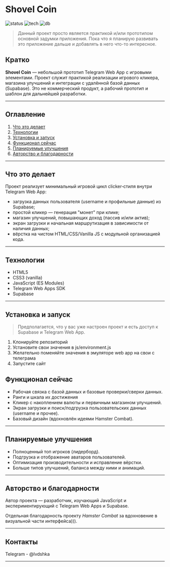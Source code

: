 # Shovel Coin

![status](https://img.shields.io/badge/status-prototype-orange) ![tech](https://img.shields.io/badge/tech-HTML%20%7C%20CSS%20%7C%20JS-blue) ![db](https://img.shields.io/badge/db-Supabase-informational)
> Данный проект просто является практикой и/или прототипом основной задумки приложения. Пока что я планирую развивать это приложение дальше и добавлять в него что-то интересное.
## Кратко

**Shovel Coin** — небольшой прототип Telegram Web App с игровыми элементами. Проект служит практикой реализации игрового кликера, магазина улучшений и интеграции с удалённой базой данных (Supabase). Это не коммерческий продукт, а рабочий прототип и шаблон для дальнейшей разработки.

---

## Оглавление

1. [Что это делает](#что-это-делает)
2. [Технологии](#технологии)
3. [Установка и запуск](#установка-и-запуск)
4. [Функционал сейчас](#функционал-сейчас)
5. [Планируемые улучшения](#планируемые-улучшения)
6. [Авторство и благодарности](#авторство-и-благодарности)

---

## Что это делает

Проект реализует минимальный игровой цикл clicker‑стиля внутри Telegram Web App:

* загрузка данных пользователя (username и профильные данные) из Supabase;
* простой кликер — генерация "монет" при клике;
* магазин улучшений, повышающих доход (пассив и/или актив);
* экран загрузки и начальная маршрутизация в зависимости от наличия данных;
* вёрстка на чистом HTML/CSS/Vanilla JS с модульной организацией кода.

---

## Технологии

* HTML5
* CSS3 (vanilla)
* JavaScript (ES Modules)
* Telegram Web Apps SDK
* Supabase

---

## Установка и запуск

> Предполагается, что у вас уже настроен проект и есть доступ к Supabase и Telegram Web App.
1. Клонируйте репозиторий
2. Установите свои значения в js/environment.js
3. Желательно поменяйте значения в эмуляторе web app на свои с телеграма
4. Запустите сайт

## Функционал сейчас

* Рабочая связка с базой данных и базовые проверки/сверки данных.
* Ранги и шкала их достижения
* Кликер с накоплением валюты и первичным магазином улучшений.
* Экран загрузки и поиск/подгрузка пользовательских данных (username и прочее).
* Базовый дизайн (вдохновлён идеями Hamster Combat).

---

## Планируемые улучшения

* Полноценный топ игроков (лидерборд).
* Подгрузка и отображение аватаров пользователей.
* Оптимизация производительности и исправление вёрстки.
* Больше типов улучшений, баланса между ними и анимаций.

---

## Авторство и благодарности

Автор проекта — разработчик, изучающий JavaScript и экспериментирующий с Telegram Web Apps и Supabase.

Отдельная благодарность проекту *Hamster Combat* за вдохновение в визуальной части интерфейса))).

---

## Контакты

Telegram - @lvdshka

---